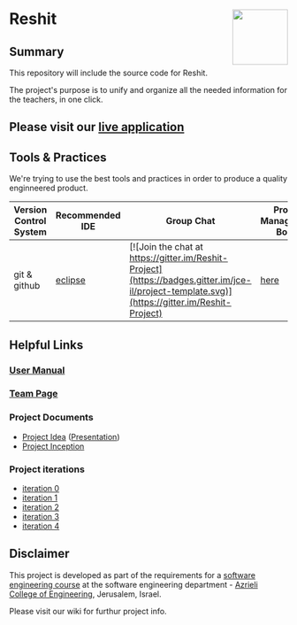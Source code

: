 <h1>Reshit
<img align="right" src="http://www.tilboshet.co.il/images/itempics/52c47dbda520V_small.jpg" width="100" height="100"/>
</h1>

## Summary

This repository will include the source code for Reshit.

The project's purpose is to unify and organize all the needed information for the teachers, in one click. 


## Please visit our [live application](https://adhdshop.co.il/wp-content/uploads/2016/08/Schedule.jpg)


## Tools & Practices
We're trying to use the best tools and practices in order to produce a quality enginneered product.

|Version Control System|Recommended IDE|Group Chat|Project Management Board|Issues|Documnetation|Project Course Status|License|
|--|--|--|--|--|--|--|--|
|git & github|[eclipse](http://www.eclipse.org/downloads/eclipse-packages/)|[![Join the chat at https://gitter.im/Reshit-Project](https://badges.gitter.im/jce-il/project-template.svg)](https://gitter.im/Reshit-Project)|[here](https://github.com/danielhaffuta/Reshit-Project/projects/1?add_cards_query=is%3Aopen)|[![GitHub issues](https://img.shields.io/github/issues/jce-il/project-template.svg?style=flat)](https://github.com/danielhaffuta/Reshit-Project/issues)|[Wiki](https://github.com/danielhaffuta/Reshit-Project/wiki)|Inception|[![License](https://badges.frapsoft.com/os/mit/mit.svg?v=102)](https://github.com/danielhaffuta/Reshit-Project/blob/master/LICENSE)|

<!-- More badges and links for future development
| Current Release         | [![Current Version](https://img.shields.io/github/release/jce-il/project-template.svg?style=flat)](https://github.com/danielhaffuta/Reshit-Project/releases) |
|  
| Contributors            | [![GitHub contributors](https://img.shields.io/github/contributors/cdnjs/cdnjs.svg)](https://github.com/danielhaffuta/Reshit-Project/graphs/contributors)|
| Security                | [![Known Vulnerabilities](https://snyk.io/test/github/jce-il/project-template/badge.svg)](https://snyk.io/test/github/jce-il/project-template) |
-->

## Helpful Links

### [User Manual](../../wiki/User-manual)

### [Team Page](../../wiki/Team)

### Project Documents
- [Project Idea](docs/idea.pdf) ([Presentation](docs/idea-slides.pdf))
- [Project Inception](../../wiki/Inception)

### Project iterations
- [iteration 0](https://github.com/danielhaffuta/Reshit-Project/wiki/Iteration0-ZFR)<br>
- [iteration 1](https://github.com/danielhaffuta/Reshit-Project/wiki/Iteration1-DB_Forms-MVP)
- [iteration 2](https://github.com/danielhaffuta/Reshit-Project/wiki/Iteration2-Principal_Page)
- [iteration 3](https://github.com/danielhaffuta/Reshit-Project/wiki/Iteration3-Teachers_Interface)
- [iteration 4](https://github.com/danielhaffuta/Reshit-Project/wiki/Iteration4-Evaluations)

## Disclaimer
This project is developed as part of the requirements for a [software engineering course](https://github.com/jce-il/se-class/wiki) at the software engineering department - [Azrieli College of Engineering](http://www.jce.ac.il/), Jerusalem, Israel.

Please visit our wiki for furthur project info.
